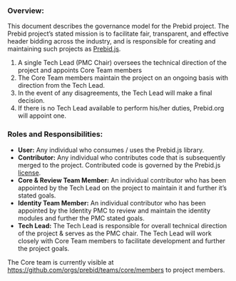 ### Overview:

This document describes the governance model for the Prebid project. The Prebid project’s stated mission is to facilitate fair, transparent, and effective header bidding across the industry, and is responsible for creating and maintaining such projects as [Prebid.js](https://github.com/prebid/Prebid.js).

1.	A single Tech Lead (PMC Chair) oversees the technical direction of the project and appoints Core Team members
2.	The Core Team members maintain the project on an ongoing basis with direction from the Tech Lead.
3.	In the event of any disagreements, the Tech Lead will make a final decision.
4.	If there is no Tech Lead available to perform his/her duties, Prebid.org will appoint one.

### Roles and Responsibilities:
- **User:** Any individual who consumes / uses the Prebid.js library.
- **Contributor:** Any individual who contributes code that is subsequently merged to the project. Contributed code is governed by the Prebid.js [license](https://github.com/prebid/Prebid.js/blob/master/LICENSE).
- **Core & Review Team Member:** An individual contributor who has been appointed by the Tech Lead on the project to maintain it and further it’s stated goals.
- **Identity Team Member:** An individual contributor who has been appointed by the Identity PMC to review and maintain the identity modules and further the PMC stated goals.
- **Tech Lead:** The Tech Lead is responsible for overall technical direction of the project & serves as the PMC chair. The Tech Lead will work closely with Core Team members to facilitate development and further the project goals.

The Core team is currently visible at https://github.com/orgs/prebid/teams/core/members to project members. 
